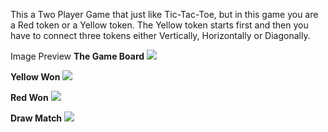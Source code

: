 This a Two Player Game that just like Tic-Tac-Toe, but in this game you are a Red token or a Yellow token.
The Yellow token starts first and then you have to connect three tokens either Vertically, Horizontally or Diagonally.


Image Preview
**The Game Board**
<img src ="images/the%20game%20board">

**Yellow Won**
<img src ="images/yellow won">

**Red Won**
<img src ="images/red won">

**Draw Match**
<img src ="images/draw match">
